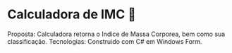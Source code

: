 <h1>Calculadora de IMC 📏</h1>
Proposta: Calculadora retorna o Indice de Massa Corporea, bem como sua classificação.
Tecnologias: Construido com C# em Windows Form.
